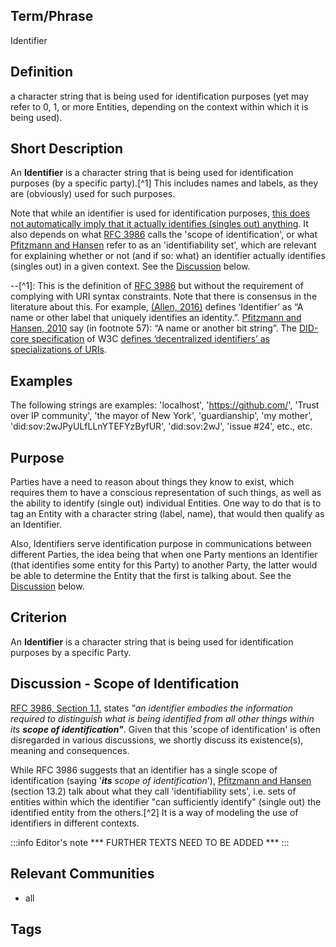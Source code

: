## Term/Phrase
Identifier

## Definition
a character string that is being used for identification purposes (yet may refer to 0, 1, or more Entities, depending on the context within which it is being used).

## Short Description
An **Identifier** is a character string that is being used for identification purposes (by a specific party).[^1] This includes names and labels, as they are (obviously) used for such purposes.

Note that while an identifier is used for identification purposes, <u>this does not automatically imply that it actually identifies (singles out) anything</u>. It also depends on what [RFC 3986](https://tools.ietf.org/html/rfc3986) calls the 'scope of identification', or what [Pfitzmann and Hansen](https://dud.inf.tu-dresden.de/literatur/Anon_Terminology_v0.34.pdf) refer to as an 'identifiability set', which are relevant for explaining whether or not (and if so: what) an identifier actually identifies (singles out) in a given context. See the [Discussion](./identifier#discussion---scope-of-identification) below.

--[^1]: This is the definition of [RFC 3986](https://tools.ietf.org/html/rfc3986#section-1.1) but without the requirement of complying with URI syntax constraints. Note that there is consensus in the literature about this. For example, [(Allen, 2016)](http://www.lifewithalacrity.com/2016/04/the-path-to-self-soverereign-identity.html) defines ‘Identifier’ as “A name or other label that uniquely identifies an identity.”. [Pfitzmann and Hansen, 2010](https://dud.inf.tu-dresden.de/literatur/Anon_Terminology_v0.34.pdf) say (in footnote 57): “A name or another bit string”. The [DID-core specification](https://www.w3.org/TR/did-core/) of W3C [defines ‘decentralized identifiers’ as specializations of URIs](https://www.w3.org/TR/did-core/#dfn-decentralized-identifiers).

## Examples
The following strings are examples: 'localhost', 'https://github.com/', 'Trust over IP community', 'the mayor of New York', 'guardianship', 'my mother', 'did:sov:2wJPyULfLLnYTEFYzByfUR', 'did:sov:2wJ', 'issue #24', etc., etc.

## Purpose
Parties have a need to reason about things they know to exist, which requires them to have a conscious representation of such things, as well as the ability to identify (single out) individual Entities. One way to do that is to tag an Entity with a character string (label, name), that would then qualify as an Identifier. 

Also, Identifiers serve identification purpose in communications between different Parties, the idea being that when one Party mentions an Identifier (that identifies some entity for this Party) to another Party, the latter would be able to determine the Entity that the first is talking about. See the [Discussion](./identifier#discussion---scope-of-identification) below.

## Criterion
An **Identifier** is a character string that is being used for identification purposes by a specific Party.

## Discussion - Scope of Identification
[RFC 3986, Section 1.1.](https://tools.ietf.org/html/rfc3986#section-1.1) states _"an identifier embodies the information required to distinguish what is being identified from all other things within its **scope of identification"**_. Given that this 'scope of identification' is often disregarded in various discussions, we shortly discuss its existence(s), meaning and consequences. 

While RFC 3986 suggests that an identifier has a single scope of identification (saying '_**its** scope of identification_'), [Pfitzmann and Hansen](https://dud.inf.tu-dresden.de/literatur/Anon_Terminology_v0.34.pdf) (section 13.2) talk about what they call 'identifiability sets', i.e. sets of entities within which the identifier "can sufficiently identify" (single out) the identified entity from the others.[^2] It is a way of modeling the use of identifiers in different contexts.

:::info Editor's note
*** FURTHER TEXTS NEED TO BE ADDED *** 
:::

## Relevant Communities
- all

## Tags
